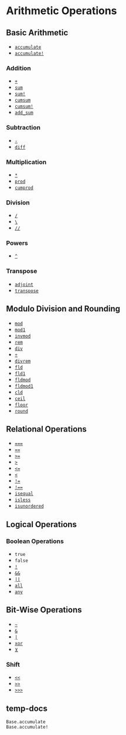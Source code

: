 # Arithmetic Operations

## Basic Arithmetic

- [`accumulate`](@ref)
- [`accumulate!`](@ref)

### Addition
- [`+`](@ref)
- [`sum`](@ref)
- [`sum!`](@ref)
- [`cumsum`](@ref)
- [`cumsum!`](@ref)
- [`add_sum`](@ref)

### Subtraction
- [`-`](@ref)
- [`diff`](@ref)

### Multiplication
- [`*`](@ref)
- [`prod`](@ref)
- [`cumprod`](@ref)

### Division
- [`/`](@ref)
- [`\`](@ref)
- [`//`](@ref)

### Powers
- [`^`](@ref)

### Transpose
- [`adjoint`](@ref)
- [`transpose`](@ref)


## Modulo Division and Rounding
- [`mod`](@ref)
- [`mod1`](@ref)
- [`invmod`](@ref)
- [`rem`](@ref)
- [`div`](@ref)
- [`÷`](@ref)
- [`divrem`](@ref)
- [`fld`](@ref)
- [`fld1`](@ref)
- [`fldmod`](@ref)
- [`fldmod1`](@ref)
- [`cld`](@ref)
- [`ceil`](@ref)
- [`floor`](@ref)
- [`round`](@ref)


## Relational Operations
- [`===`](@ref)
- [`==`](@ref)
- [`>=`](@ref)
- [`>`](@ref)
- [`<=`](@ref)
- [`<`](@ref)
- [`!=`](@ref)
- [`!==`](@ref)
- [`isequal`](@ref)
- [`isless`](@ref)
- [`isunordered`](@ref)

## Logical Operations

### Boolean Operations
- `true`
- `false`
- [`!`](@ref)
- [`&&`](@ref)
- [`||`](@ref)
- [`all`](@ref)
- [`any`](@ref)


## Bit-Wise Operations
- [`~`](@ref)
- [`&`](@ref)
- [`|`](@ref)
- [`xor`](@ref)
- [`⊻`](@ref)

### Shift
- [`<<`](@ref)
- [`>>`](@ref)
- [`>>>`](@ref)


## temp-docs

```@docs
Base.accumulate
Base.accumulate!
```
